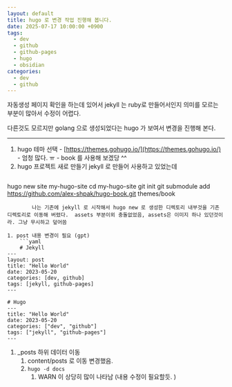 ```yaml
---
layout: default
title: hugo 로 변경 작업 진행해 봅니다.
date: 2025-07-17 10:00:00 +0900
tags:
  - dev
  - github
  - github-pages
  - hugo
  - obsidian
categories:
  - dev
  - github
---
```

자동생성
페이지 확인을 하는데 있어서 jekyll 는 ruby로 만들어서인지 
의미를 모르는 부분이 많아서 수정이 어렵다. 

다른것도 모르지만 golang 으로 생성되었다는 hugo 가 보여서
변경을 진행해 본다. 

---
1.  hugo 테마 선택
		- [https://themes.gohugo.io/](https://themes.gohugo.io/)
		- 엄청 많다. ㅠ 
		- book 를 사용해 보겠당 ^^
2. hugo 프로젝트 새로 만들기 
		jekyll 로 만들어 사용하고 있었는데 
	```bash
hugo new site my-hugo-site
cd my-hugo-site
git init
git submodule add https://github.com/alex-shpak/hugo-book.git themes/book
```
		나는 기존에 jekyll 로 시작해서 hugo new 로 생성한 디렉토리 내부것을 기존 디렉토리로 이동해 버렸다.  assets 부분이외 충돌없었음, assets은 이미지 하나 있던것이라. 그냥 무시하고 덮어씀
	
1. post 내용 변경이 필요 (gpt)
	```yaml
	# Jekyll
---
layout: post
title: "Hello World"
date: 2023-05-20
categories: [dev, github]
tags: [jekyll, github-pages]
---

# Hugo
---
title: "Hello World"
date: 2023-05-20
categories: ["dev", "github"]
tags: ["jekyll", "github-pages"]
---
```
1. \_posts 하위 데이터 이동 
	1. content/posts 로 이동 변경했음. 
	2. `hugo -d docs`
		1. WARN 이 상당히 많이 나타남 (내용 수정이 필요할듯. )
